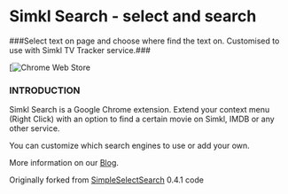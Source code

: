 Simkl Search - select and search
====================

###Select text on page and choose where find the text on. Customised to use with Simkl TV Tracker service.###

[![Chrome Web Store](https://chrome.google.com/webstore/detail/simkl-search-select-and-s/mdofghopgfobjkgepojjmcfljnocaaff?hl=en-US&gl=US)

### INTRODUCTION ###

Simkl Search is a Google Chrome extension. Extend your context menu (Right Click) with an option to find a certain movie on Simkl, IMDB or any other service.

You can customize which search engines to use or add your own.

More information on our [Blog](http://simkl.org/).

Originally forked from [SimpleSelectSearch](https://github.com/frenetix/SimpleSelectSearch/) 0.4.1 code